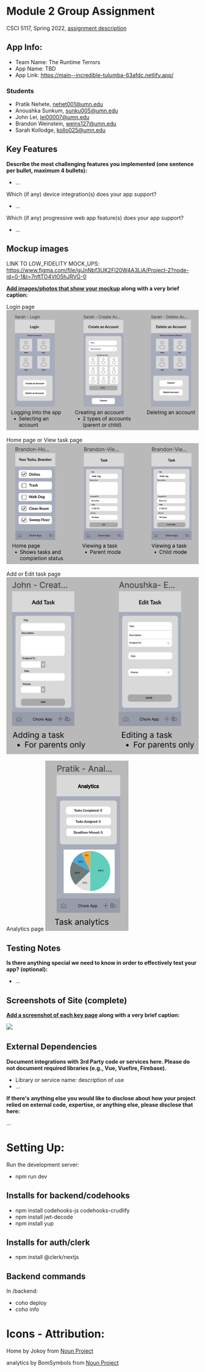 # Module 2 Group Assignment

CSCI 5117, Spring 2022, [assignment description](https://canvas.umn.edu/courses/355584/pages/project-2)

## App Info:

* Team Name: The Runtime Terrors
* App Name: TBD
* App Link: https://main--incredible-tulumba-63afdc.netlify.app/

### Students

* Pratik Nehete, nehet001@umn.edu
* Anoushka Sunkum, sunku005@umn.edu
* John Lei, lei00007@umn.edu
* Brandon Weinstein, weins127@umn.edu
* Sarah Kollodge, kollo025@umn.edu


## Key Features

**Describe the most challenging features you implemented
(one sentence per bullet, maximum 4 bullets):**

* ...

Which (if any) device integration(s) does your app support?

* ...

Which (if any) progressive web app feature(s) does your app support?

* ...



## Mockup images

LINK TO LOW_FIDELITY MOCK_UPS: https://www.figma.com/file/giJnNbf3UK2Fl20W4A3LiA/Project-2?node-id=0-1&t=7nftTO4VlO5hJRVG-0

**[Add images/photos that show your mockup](https://stackoverflow.com/questions/10189356/how-to-add-screenshot-to-readmes-in-github-repository) along with a very brief caption:**

Login page
![Login](mockup/login.png)

Home page or View task page
![Home and View Task](mockup/home.png)

Add or Edit task page
![Add or Edit Tasks](mockup/add.png)

Analytics page
![Analytics](mockup/analytics.png)


## Testing Notes

**Is there anything special we need to know in order to effectively test your app? (optional):**

* ...



## Screenshots of Site (complete)

**[Add a screenshot of each key page](https://stackoverflow.com/questions/10189356/how-to-add-screenshot-to-readmes-in-github-repository)
along with a very brief caption:**

![](https://media.giphy.com/media/o0vwzuFwCGAFO/giphy.gif)



## External Dependencies

**Document integrations with 3rd Party code or services here.
Please do not document required libraries (e.g., Vue, Vuefire, Firebase).**

* Library or service name: description of use
* ...

**If there's anything else you would like to disclose about how your project
relied on external code, expertise, or anything else, please disclose that
here:**

...



# Setting Up:

Run the development server:
- npm run dev

## Installs for backend/codehooks
- npm install codehooks-js codehooks-crudlify
- npm install jwt-decode
- npm install yup

## Installs for auth/clerk
- npm install @clerk/nextjs


## Backend commands
In /backend: 
- coho deploy
- coho info


# Icons - Attribution:

Home by Jokoy from <a href="https://thenounproject.com/browse/icons/term/home/" target="_blank" title="Home Icons">Noun Project</a>

analytics by BomSymbols from <a href="https://thenounproject.com/browse/icons/term/analytics/" target="_blank" title="analytics Icons">Noun Project</a>